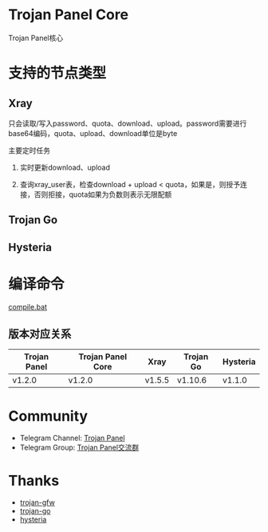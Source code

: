# Trojan Panel Core

Trojan Panel核心

# 支持的节点类型

## Xray

只会读取/写入password、quota、download、upload。password需要进行base64编码，quota、upload、download单位是byte

主要定时任务

1. 实时更新download、upload

2. 查询xray_user表，检查download + upload < quota，如果是，则授予连接，否则拒接，quota如果为负数则表示无限配额

## Trojan Go

## Hysteria

# 编译命令

[compile.bat](./compile.bat)

## 版本对应关系

| Trojan Panel | Trojan Panel Core | Xray   | Trojan Go | Hysteria |
|--------------|-------------------|--------|-----------|----------|
| v1.2.0       | v1.2.0            | v1.5.5 | v1.10.6   | v1.1.0   |

# Community

- Telegram Channel: [Trojan Panel](https://t.me/TrojanPanel)
- Telegram Group: [Trojan Panel交流群](https://t.me/TrojanPanelGroup)

# Thanks

- [trojan-gfw](https://github.com/trojan-gfw/trojan)
- [trojan-go](https://github.com/p4gefau1t/trojan-go)
- [hysteria](https://github.com/HyNetwork/hysteria)
